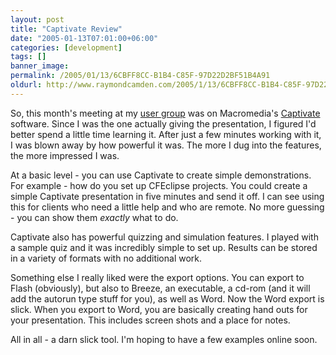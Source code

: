 ```yaml
---
layout: post
title: "Captivate Review"
date: "2005-01-13T07:01:00+06:00"
categories: [development]
tags: []
banner_image: 
permalink: /2005/01/13/6CBFF8CC-B1B4-C85F-97D22D2BF51B4A91
oldurl: http://www.raymondcamden.com/2005/1/13/6CBFF8CC-B1B4-C85F-97D22D2BF51B4A91
---
```


So, this month's meeting at my <a href="http://www.acadianammug.org">user group</a> was on Macromedia's <a href="http://www.macromedia.com/software/captivate/">Captivate</a> software. Since I was the one actually giving the presentation, I figured I'd better spend a little time learning it. After just a few minutes working with it, I was blown away by how powerful it was. The more I dug into the features, the more impressed I was. 

At a basic level - you can use Captivate to create simple demonstrations. For example - how do you set up CFEclipse projects. You could create a simple Captivate presentation in five minutes and send it off. I can see using this for clients who need a little help and who are remote. No more guessing - you can show them <i>exactly</i> what to do.

Captivate also has powerful quizzing and simulation features. I played with a sample quiz and it was incredibly simple to set up. Results can be stored in a variety of formats with no additional work.

Something else I really liked were the export options. You can export to Flash (obviously), but also to Breeze, an executable, a cd-rom (and it will add the autorun type stuff for you), as well as Word. Now the Word export is slick. When you export to Word, you are basically creating hand outs for your presentation. This includes screen shots and a place for notes.

All in all - a darn slick tool. I'm hoping to have a few examples online soon.